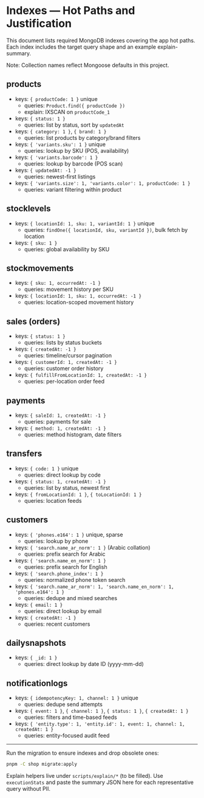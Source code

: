# Indexes — Hot Paths and Justification

This document lists required MongoDB indexes covering the app hot paths. Each index includes the target query shape and an example explain-summary.

Note: Collection names reflect Mongoose defaults in this project.

## products
- keys: `{ productCode: 1 }` unique
  - queries: `Product.find({ productCode })`
  - explain: IXSCAN on `productCode_1`
- keys: `{ status: 1 }`
  - queries: list by status, sort by `updatedAt`
- keys: `{ category: 1 }`, `{ brand: 1 }`
  - queries: list products by category/brand filters
- keys: `{ 'variants.sku': 1 }` unique
  - queries: lookup by SKU (POS, availability)
- keys: `{ 'variants.barcode': 1 }`
  - queries: lookup by barcode (POS scan)
- keys: `{ updatedAt: -1 }`
  - queries: newest-first listings
- keys: `{ 'variants.size': 1, 'variants.color': 1, productCode: 1 }`
  - queries: variant filtering within product

## stocklevels
- keys: `{ locationId: 1, sku: 1, variantId: 1 }` unique
  - queries: `findOne({ locationId, sku, variantId })`, bulk fetch by location
- keys: `{ sku: 1 }`
  - queries: global availability by SKU

## stockmovements
- keys: `{ sku: 1, occurredAt: -1 }`
  - queries: movement history per SKU
- keys: `{ locationId: 1, sku: 1, occurredAt: -1 }`
  - queries: location-scoped movement history

## sales (orders)
- keys: `{ status: 1 }`
  - queries: lists by status buckets
- keys: `{ createdAt: -1 }`
  - queries: timeline/cursor pagination
- keys: `{ customerId: 1, createdAt: -1 }`
  - queries: customer order history
- keys: `{ fulfillFromLocationId: 1, createdAt: -1 }`
  - queries: per-location order feed

## payments
- keys: `{ saleId: 1, createdAt: -1 }`
  - queries: payments for sale
- keys: `{ method: 1, createdAt: -1 }`
  - queries: method histogram, date filters

## transfers
- keys: `{ code: 1 }` unique
  - queries: direct lookup by code
- keys: `{ status: 1, createdAt: -1 }`
  - queries: list by status, newest first
- keys: `{ fromLocationId: 1 }`, `{ toLocationId: 1 }`
  - queries: location feeds

## customers
- keys: `{ 'phones.e164': 1 }` unique, sparse
  - queries: lookup by phone
- keys: `{ 'search.name_ar_norm': 1 }` (Arabic collation)
  - queries: prefix search for Arabic
- keys: `{ 'search.name_en_norm': 1 }`
  - queries: prefix search for English
- keys: `{ 'search.phone_index': 1 }`
  - queries: normalized phone token search
- keys: `{ 'search.name_ar_norm': 1, 'search.name_en_norm': 1, 'phones.e164': 1 }`
  - queries: dedupe and mixed searches
- keys: `{ email: 1 }`
  - queries: direct lookup by email
- keys: `{ createdAt: -1 }`
  - queries: recent customers

## dailysnapshots
- keys: `{ _id: 1 }`
  - queries: direct lookup by date ID (yyyy-mm-dd)

## notificationlogs
- keys: `{ idempotencyKey: 1, channel: 1 }` unique
  - queries: dedupe send attempts
- keys: `{ event: 1 }`, `{ channel: 1 }`, `{ status: 1 }`, `{ createdAt: 1 }`
  - queries: filters and time-based feeds
- keys: `{ 'entity.type': 1, 'entity.id': 1, event: 1, channel: 1, createdAt: 1 }`
  - queries: entity-focused audit feed

---

Run the migration to ensure indexes and drop obsolete ones:

```bash
pnpm -C shop migrate:apply
```

Explain helpers live under `scripts/explain/*` (to be filled). Use `executionStats` and paste the summary JSON here for each representative query without PII.
